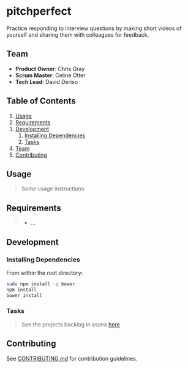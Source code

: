 pitchperfect
============

Practice responding to interview questions by making short videos of yourself and sharing them with colleagues for feedback.

## Team

  - __Product Owner__: Chris Gray
  - __Scrum Master__: Celine Otter
  - __Tech Lead__: David Deriso

## Table of Contents

1. [Usage](#Usage)
1. [Requirements](#requirements)
1. [Development](#development)
    1. [Installing Dependencies](#installing-dependencies)
    1. [Tasks](#tasks)
1. [Team](#team)
1. [Contributing](#contributing)

## Usage

> Some usage instructions

## Requirements

> - ...

## Development

### Installing Dependencies

From within the root directory:

```sh
sudo npm install -g bower
npm install
bower install
```

### Tasks

> See the projects backlog in asana [here](https://LINKTOYOURASANA.com)


## Contributing

See [CONTRIBUTING.md](CONTRIBUTING.md) for contribution guidelines.
